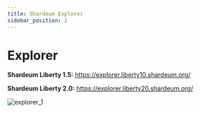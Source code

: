 ```yaml
---
title: Shardeum Explorer
sidebar_position: 2
---
```


# Explorer

**Shardeum Liberty 1.5:** https://explorer.liberty10.shardeum.org/

**Shardeum Liberty 2.0:** https://explorer.liberty20.shardeum.org/

![explorer_1](/img/explorer/explorer.png)
